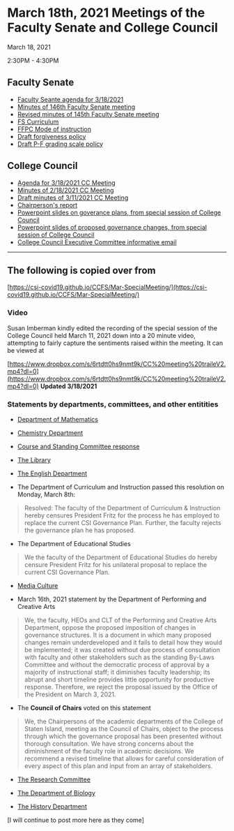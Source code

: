 # March 18th, 2021 Meetings of the Faculty Senate and  College Council

March 18, 2021

2:30PM - 4:30PM

## Faculty Senate

* [Faculty Seante agenda for 3/18/2021](/CCFS/Mar21Meeting/fs-agenda-3-18-2021.docx)
* [Minutes of 146th Faculty Senate meeting](/CCFS/Mar21Meeting/fs-minutes-146.docx)
* [Revised minutes of 145th Faculty Senate meeting](/CCFS/Mar21Meeting/fs-revised-minutes-145.docx)
* [FS Curriculum](/CCFS/Mar21Meeting/fs-sp-21-march-curriculum.docx)
* [FFPC Mode of instruction](/CCFS/Mar21Meeting/ffpc-mode-instruction.docx)
* [Draft forgiveness policy](/CCFS/Mar21Meeting/draft-forgiveness.docx)
* [Draft P-F grading scale policy](/CCFS/Mar21Meeting/p-f-grading.docx)


## College Council

* [Agenda for 3/18/2021 CC Meeting](/CCFS/Mar21Meeting/cc-agenda-3-18-2021.docx)
* [Minutes of 2/18/2021 CC Meeting](/CCFS/Mar21Meeting/cc-draft-minutes-2-18-2021.docx)
* [Draft minutes of 3/11/2021 CC Meeting](/CCFS/Mar21Meeting/cc-draft-minutes-3-11-2021.docx)
* [Chairperson's report](/CCFS/Mar21Meeting/cc-chair-report)
* [Powerpoint slides on goverance plans, from special session of College Council](/CCFS/Mar21Meeting/cc-special-march-11-meeting.pptx)
* [Powerpoint slides of proposed governance changes, from special session of College Council](/CCFS/Mar21Meeting/CC-proposed-changes-governance.pptx)
* [College Council Executive Committee informative email](/CCFS/Mar21Meeting/cc-exec-email.docx)


----

## The following is copied over from

[https://csi-covid19.github.io/CCFS/Mar-SpecialMeeting/](https://csi-covid19.github.io/CCFS/Mar-SpecialMeeting/)

### Video

Susan Imberman kindly edited the recording of the special session of the College Council held March 11, 2021 down into a 20 minute video, attempting to fairly capture the sentiments raised within the meeting. It can be viewed at


[https://www.dropbox.com/s/6rtdtt0hs9nmt9k/CC%20meeting%20traileV2.mp4?dl=0](https://www.dropbox.com/s/6rtdtt0hs9nmt9k/CC%20meeting%20traileV2.mp4?dl=0)  **Updated 3/18/2021**


### Statements by departments, committees, and other entitities


* [Department of Mathematics](/CCFS/Mar-SpecialMeeting/math-3-2-2021.docx)

* [Chemistry Department](/CCFS/Mar-SpecialMeeting/chemistry-3-9-2021.docx)

* [Course and Standing Committee response](/CCFS/Mar-SpecialMeeting/course-standing.docx)

* [The Library](/CCFS/Mar-SpecialMeeting/library.docx)

* [The English Department](/CCFS/Mar-SpecialMeeting/english.docx)

* The Department of Curriculum and Instruction passed this resolution on Monday, March 8th:

> Resolved: The faculty of the Department of Curriculum & Instruction hereby censures President Fritz for the process he has employed to replace the current CSI Governance Plan. Further, the faculty rejects the governance plan he has proposed.

* The Department of Educational Studies 

> We the faculty of the Department of Educational Studies do hereby censure President Fritz for his unilateral proposal to replace the current CSI Governance Plan.


* [Media Culture](/CCFS/Mar-SpecialMeeting/Media-Culture-statement.pdf)

* March 16th, 2021 statement by the Department of Performing and Creative Arts

> We, the faculty, HEOs and CLT of the Performing and Creative Arts Department, oppose the proposed imposition of changes in governance structures. It is a document in which many proposed changes remain underdeveloped and it fails to detail how they would be implemented; it was created without due process of consultation with faculty and other stakeholders such as the standing By-Laws Committee and without the democratic process of approval by a majority of instructional staff; it diminishes faculty leadership; its abrupt and short timeline provides little opportunity for productive response. Therefore, we reject the proposal issued by the Office of the President on March 3, 2021. 


* The **Council of Chairs** voted on this statement

> We, the Chairpersons of the academic departments of the College of Staten Island, meeting as the Council of Chairs, object to the process through which the governance proposal has been presented without thorough consultation. We have strong concerns about the diminishment of the faculty role in academic decisions. We recommend a revised timeline that allows for careful consideration of every aspect of this plan and input from an array of stakeholders.
 
* [The Research Committee](/CCFS/Mar-SpecialMeeting/RC_Statement_to_Board_5-15-2021.pdf)

* [The Department of Biology](/CCFS/Mar-SpecialMeeting/bio-statement.pdf)

* [The History Department](/CCFS/Mar-SpecialMeeting/history.docx)

[I will continue to post more here as they come]



